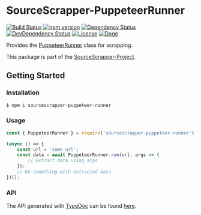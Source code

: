 # SourceScrapper-PuppeteerRunner

[![Build Status](https://travis-ci.org/OpenByteDev/SourceScrapper.svg?branch=master)](https://travis-ci.org/OpenByteDev/SourceScrapper)
[![npm version](https://badge.fury.io/js/sourcescrapper-puppeteer-runner.svg)](https://www.npmjs.com/package/sourcescrapper-puppeteer-runner)
[![Dependency Status](https://david-dm.org/OpenByteDev/SourceScrapper/status.svg?path=packages%2Fpuppeteer-runner)](https://david-dm.org/OpenByteDev/SourceScrapper?path=packages%2Fpuppeteer-runner)
[![DevDependency Status](https://david-dm.org/OpenByteDev/SourceScrapper/dev-status.svg?path=packages%2Fpuppeteer-runner)](https://david-dm.org/OpenByteDev/SourceScrapper?path=packages%2Fpuppeteer-runner&type=dev)
[![License](https://img.shields.io/github/license/mashape/apistatus.svg)](https://opensource.org/licenses/MIT)
[![Doge](https://img.shields.io/badge/doge-wow-yellow.svg)]()

Provides the [PuppeteerRunner](https://openbytedev.github.io/SourceScrapper/packages/puppeteer-runner/docs/classes/puppeteerrunner.html) class for scrapping.

This package is part of the [SourceScrapper-Project](https://github.com/OpenByteDev/SourceScrapper).


## Getting Started
### Installation
```bash
$ npm i sourcescrapper-puppeteer-runner
```


### Usage

```js
const { PuppeteerRunner } = require('sourcescrapper-puppeteer-runner');

(async () => {
    const url = 'some url';
    const data = await PuppeteerRunner.run(url, args => {
        // Extract data using args
    });
    // Do something with extracted data
})();
```


### API
The API generated with [TypeDoc](http://typedoc.org/) can be found [here](https://openbytedev.github.io/SourceScrapper/packages/puppeteer-runner/docs/).
